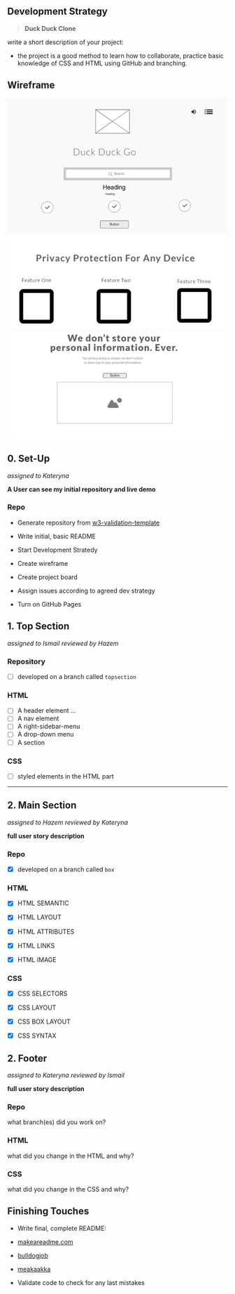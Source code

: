 ## Development Strategy

  

>  **Duck Duck Clone**

  

write a short description of your project:

- the project is a good method to learn how to collaborate, practice basic knowledge of CSS and HTML using GitHub and branching. 


  

## Wireframe

  

<!-- include a wireframe for your project in this repository, and display it here -->

<!-- wireframe.cc is a good site for getting started with wireframes -->

![wireframe](images/wireframe.png)

  

## 0. Set-Up

  *assigned to Kateryna*

  

__A User can see my initial repository and live demo__

  

### Repo

  

 - Generate repository from [w3-validation-template](https://github.com/HackYourFutureBelgium/w3-validation-template)

 - Write initial, basic README

 - Start Development Stratedy
 - Create wireframe
 - Create project board 
 - Assign issues according to agreed dev strategy
 - Turn on GitHub Pages

  



## 1. Top Section

 *assigned to Ismail*
  *reviewed by Hazem*
  

### Repository

- [ ] developed on a branch called `topsection`

### HTML

- [ ] A header element ...
- [ ] A nav element
- [ ] A right-sidebar-menu
- [ ] A drop-down menu 
- [ ] A section

### CSS

- [ ] styled elements in the HTML part

---


  

## 2. Main Section

*assigned to Hazem*
*reviewed by Kateryna*
  

__full user story description__

  

### Repo

  

- [x] developed on a branch called `box`
  

### HTML
- [x] HTML SEMANTIC
- [x] HTML LAYOUT
- [x] HTML ATTRIBUTES
- [x] HTML LINKS 
- [x] HTML IMAGE


### CSS
- [x] CSS SELECTORS 
- [x] CSS LAYOUT
- [x] CSS BOX LAYOUT
- [x] CSS SYNTAX
  

## 2. Footer

*assigned to Kateryna*
*reviewed by Ismail*
  

__full user story description__

  

### Repo

  

what branch(es) did you work on?

  

### HTML

  

what did you change in the HTML and why?

  

### CSS

  

what did you change in the CSS and why?
  

## Finishing Touches

  

- Write final, complete README:

-  [makeareadme.com](https://www.makeareadme.com/)

-  [bulldogjob](https://bulldogjob.com/news/449-how-to-write-a-good-readme-for-your-github-project)

-  [meakaakka](https://medium.com/@meakaakka/a-beginners-guide-to-writing-a-kickass-readme-7ac01da88ab3)

- Validate code to check for any last mistakes
